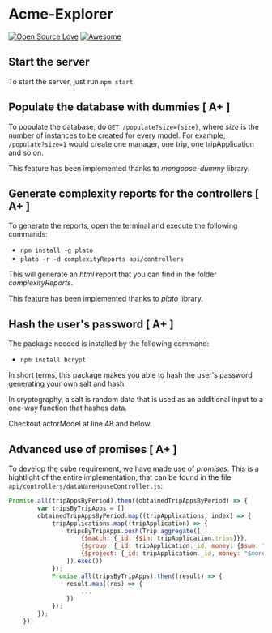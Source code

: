 # Acme-Explorer
[![Open Source Love](https://badges.frapsoft.com/os/v1/open-source.svg?v=103)](https://github.com/ellerbrock/open-source-badges/)
[![Awesome](https://cdn.rawgit.com/sindresorhus/awesome/d7305f38d29fed78fa85652e3a63e154dd8e8829/media/badge.svg)](https://github.com/sindresorhus/awesome)  

## Start the server

To start the server, just run `npm start`

## Populate the database with dummies [ A+ ]

To populate the database, do `GET /populate?size={size}`, where *size* is the number of instances to be created
for every model. For example, `/populate?size=1` would create one manager, one trip, one tripApplication and so on.

This feature has been implemented thanks to *mongoose-dummy* library.

## Generate complexity reports for the controllers [ A+ ]

To generate the reports, open the terminal and execute the following commands:
* `npm install -g plato`
* `plato -r -d complexityReports api/controllers`

This will generate an *html* report that you can find in the folder *complexityReports*.

This feature has been implemented thanks to *plato* library.


## Hash the user's password [ A+ ]

The package needed is installed by the following command:
* `npm install bcrypt`

In short terms, this package makes you able to hash the user's password generating your own salt and hash. 

In cryptography, a salt is random data that is used as an additional input to a one-way function that hashes data.

Checkout actorModel at line 48 and below.

## Advanced use of promises [ A+ ]

To develop the cube requirement, we have made use of  *promises*. This is a hightlight
of the entire implementation, that can be found in the file `api/controllers/dataWareHouseController.js`:

```javascript
Promise.all(tripAppsByPeriod).then((obtainedTripAppsByPeriod) => { 
        var tripsByTripApps = []
        obtainedTripAppsByPeriod.map((tripApplications, index) => { 
            tripApplications.map((tripApplication) => { 
                tripsByTripApps.push(Trip.aggregate([
                    {$match: {_id: {$in: tripApplication.trips}}},
                    {$group: {_id: tripApplication._id, money: {$sum: "$price"}}},
                    {$project: {_id: tripApplication._id, money: "$money", period: tripApplication.period}}
                ]).exec())
            });
            Promise.all(tripsByTripApps).then((result) => {
                result.map((res) => {
                    ...
                })
            });
        });
    });
```